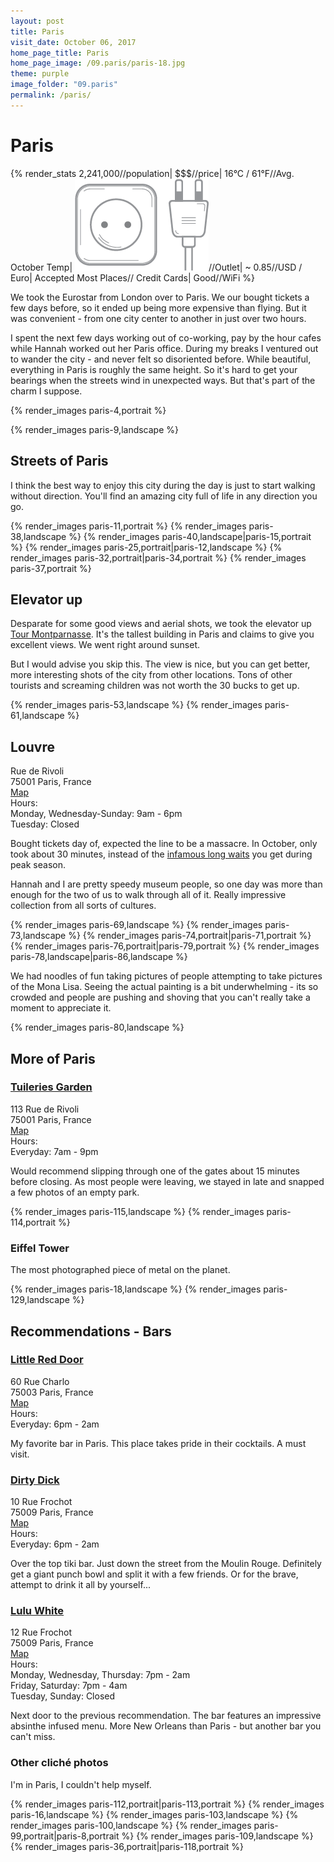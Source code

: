 ```yaml
---
layout: post
title: Paris
visit_date: October 06, 2017
home_page_title: Paris
home_page_image: /09.paris/paris-18.jpg
theme: purple
image_folder: "09.paris"
permalink: /paris/
---
```


# Paris

{% render_stats
  2,241,000//population|
  $$$//price|
  16°C / 61°F//Avg. October Temp|
  <img src="/images/util/outlets/typec.png">//Outlet|
  ~ 0.85//USD / Euro|
  Accepted Most Places// Credit Cards|
  Good//WiFi
%}

We took the Eurostar from London over to Paris. We our bought tickets a few days
before, so it ended up being more expensive than flying. But it was convenient -
from one city center to another in just over two hours.

I spent the next few days working out of co-working, pay by the hour
cafes while Hannah worked out her Paris office. During my breaks I ventured out
to wander the city - and never felt so disoriented before. While beautiful,
everything in Paris is roughly the same height. So it's hard to get your
bearings when the streets wind in unexpected ways. But that's part of the charm
I suppose.

{% render_images paris-4,portrait %}

{% render_images paris-9,landscape %}


## Streets of Paris

I think the best way to enjoy this city during the day is just to start walking
without direction. You'll find an amazing city full of life in any direction you
go.

{% render_images paris-11,portrait %}
{% render_images paris-38,landscape %}
{% render_images paris-40,landscape|paris-15,portrait %}
{% render_images paris-25,portrait|paris-12,landscape %}
{% render_images paris-32,portrait|paris-34,portrait %}
{% render_images paris-37,portrait %}


## Elevator up 
Desparate for some good views and aerial shots, we took the elevator up [Tour
Montparnasse](https://www.tourmontparnasse56.com/en/). It's the tallest building
in Paris and claims to give you excellent views. We went right around sunset.

But I would advise you skip this. The view is nice, but you can get better, more
interesting shots of the city from other locations. Tons of other tourists and
screaming children was not worth the 30 bucks to get up.

{% render_images paris-53,landscape %}
{% render_images paris-61,landscape %}

## Louvre

<div class="post__location__info">
  <div class="post__location__address">
    <div>Rue de Rivoli</div>
    <div>75001 Paris, France</div>
    <div><a href="https://goo.gl/maps/k8jzdpPJ4Yz" target="_blank">Map</a></div>
  </div>

  <div class="post__location__hours">
    <div>Hours:</div>
    <div>Monday, Wednesday-Sunday: 9am - 6pm</div>
    <div>Tuesday: Closed</div>
  </div>
</div>

Bought tickets day of, expected the line to be a massacre. In October, only took
about 30 minutes, instead of the [infamous long
waits](https://www.youtube.com/watch?v=lKEXMQVrA1I) you get during peak season.

Hannah and I are pretty speedy museum people, so one day was more than enough
for the two of us to walk through all of it. Really impressive collection from
all sorts of cultures.

{% render_images paris-69,landscape %}
{% render_images paris-73,landscape %}
{% render_images paris-74,portrait|paris-71,portrait %}
{% render_images paris-76,portrait|paris-79,portrait %}
{% render_images paris-78,landscape|paris-86,landscape %}

We had noodles of fun taking pictures of people attempting to take pictures of
the Mona Lisa. Seeing the actual painting is a bit underwhelming - its so
crowded and people are pushing and shoving that you can't really take a moment
to appreciate it.

{% render_images paris-80,landscape %}

## More of Paris

### [Tuileries Garden](https://en.parisinfo.com/paris-museum-monument/71304/Jardin-des-Tuileries)

<div class="post__location__info">
  <div class="post__location__address">
    <div>113 Rue de Rivoli</div>
    <div>75001 Paris, France</div>
    <div><a href="https://goo.gl/maps/sEt5v1oqjAq" target="_blank">Map</a></div>
  </div>

  <div class="post__location__hours">
    <div>Hours:</div>
    <div>Everyday: 7am - 9pm</div>
  </div>
</div>

Would recommend slipping through one of the gates about 15 minutes before
closing. As most people were leaving, we stayed in late and snapped a few photos
of an empty park.

{% render_images paris-115,landscape %}
{% render_images paris-114,portrait %}


### Eiffel Tower

The most photographed piece of metal on the planet.

{% render_images paris-18,landscape %}
{% render_images paris-129,landscape %}

## Recommendations - Bars

### [Little Red Door](http://www.lrdparis.com/)

<div class="post__location__info">
  <div class="post__location__address">
    <div>60 Rue Charlo</div>
    <div>75003 Paris, France</div>
    <div><a href="https://goo.gl/maps/zyVpoQGZooC2" target="_blank">Map</a></div>
  </div>

  <div class="post__location__hours">
    <div>Hours:</div>
    <div>Everyday: 6pm - 2am</div>
  </div>
</div>

My favorite bar in Paris. This place takes pride in their cocktails. A must
visit.

### [Dirty Dick](https://www.facebook.com/dirtydickparis/)

<div class="post__location__info">
  <div class="post__location__address">
    <div>10 Rue Frochot</div>
    <div>75009 Paris, France</div>
    <div><a href="https://goo.gl/maps/M6WkapFxfxS2" target="_blank">Map</a></div>
  </div>

  <div class="post__location__hours">
    <div>Hours:</div>
    <div>Everyday: 6pm - 2am</div>
  </div>
</div>

Over the top tiki bar. Just down the street from the Moulin Rouge. Definitely
get a giant punch bowl and split it with a few friends. Or for the brave,
attempt to drink it all by yourself...

### [Lulu White](http://www.luluwhite.bar/)

<div class="post__location__info">
  <div class="post__location__address">
    <div>12 Rue Frochot</div>
    <div>75009 Paris, France</div>
    <div><a href="https://goo.gl/maps/M6WkapFxfxS2" target="_blank">Map</a></div>
  </div>

  <div class="post__location__hours">
    <div>Hours:</div>
    <div>Monday, Wednesday, Thursday: 7pm - 2am</div>
    <div>Friday, Saturday: 7pm - 4am</div>
    <div>Tuesday, Sunday: Closed</div>
  </div>
</div>

Next door to the previous recommendation. The bar features an impressive
absinthe infused menu. More New Orleans than Paris - but another bar you can't
miss.

### Other cliché photos

I'm in Paris, I couldn't help myself.

{% render_images paris-112,portrait|paris-113,portrait %}
{% render_images paris-16,landscape %}
{% render_images paris-103,landscape %}
{% render_images paris-100,landscape %}
{% render_images paris-99,portrait|paris-8,portrait %}
{% render_images paris-109,landscape %}
{% render_images paris-36,portrait|paris-118,portrait %}
